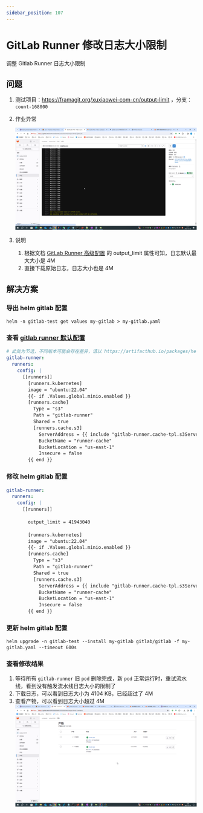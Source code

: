 ```yaml
---
sidebar_position: 107
---
```


# GitLab Runner 修改日志大小限制

调整 Gitlab Runner 日志大小限制

## 问题

1. 测试项目：https://framagit.org/xuxiaowei-com-cn/output-limit ，分支：`count-168000`

2. 作业异常

   ![gitlab-runner-job-10.png](static/gitlab-runner-job-10.png)

3. 说明
    1. 根据文档 [GitLab Runner 高级配置](https://docs.gitlab.cn/runner/configuration/advanced-configuration.html) 的
       output_limit 属性可知，日志默认最大大小是 4M
    2. 直接下载原始日志，日志大小也是 4M

## 解决方案

### 导出 helm gitlab 配置

```shell
helm -n gitlab-test get values my-gitlab > my-gitlab.yaml
```

### 查看 [gitlab runner 默认配置](https://artifacthub.io/packages/helm/gitlab/gitlab?modal=values)

```yaml
# 此处为节选，不同版本可能会存在差异，请以 https://artifacthub.io/packages/helm/gitlab/gitlab?modal=values 中的配置为准
gitlab-runner:
  runners:
    config: |
      [[runners]]
        [runners.kubernetes]
        image = "ubuntu:22.04"
        {{- if .Values.global.minio.enabled }}
        [runners.cache]
          Type = "s3"
          Path = "gitlab-runner"
          Shared = true
          [runners.cache.s3]
            ServerAddress = {{ include "gitlab-runner.cache-tpl.s3ServerAddress" . }}
            BucketName = "runner-cache"
            BucketLocation = "us-east-1"
            Insecure = false
        {{ end }}
```

### 修改 helm gitlab 配置

```yaml
gitlab-runner:
  runners:
    config: |
      [[runners]]
        
        output_limit = 41943040
        
        [runners.kubernetes]
        image = "ubuntu:22.04"
        {{- if .Values.global.minio.enabled }}
        [runners.cache]
          Type = "s3"
          Path = "gitlab-runner"
          Shared = true
          [runners.cache.s3]
            ServerAddress = {{ include "gitlab-runner.cache-tpl.s3ServerAddress" . }}
            BucketName = "runner-cache"
            BucketLocation = "us-east-1"
            Insecure = false
        {{ end }}
```

### 更新 helm gitlab 配置

```shell
helm upgrade -n gitlab-test --install my-gitlab gitlab/gitlab -f my-gitlab.yaml --timeout 600s
```

### 查看修改结果

1. 等待所有 `gitlab-runner` 旧 `pod` 删除完成，新 `pod` 正常运行时，重试流水线，看到没有触发流水线日志大小的限制了
2. 下载日志，可以看到日志大小为 4104 KB，已经超过了 4M
3. 查看产物，可以看到日志大小超过 4M
    ![gitlab-runner-job-11.png](static/gitlab-runner-job-11.png)
